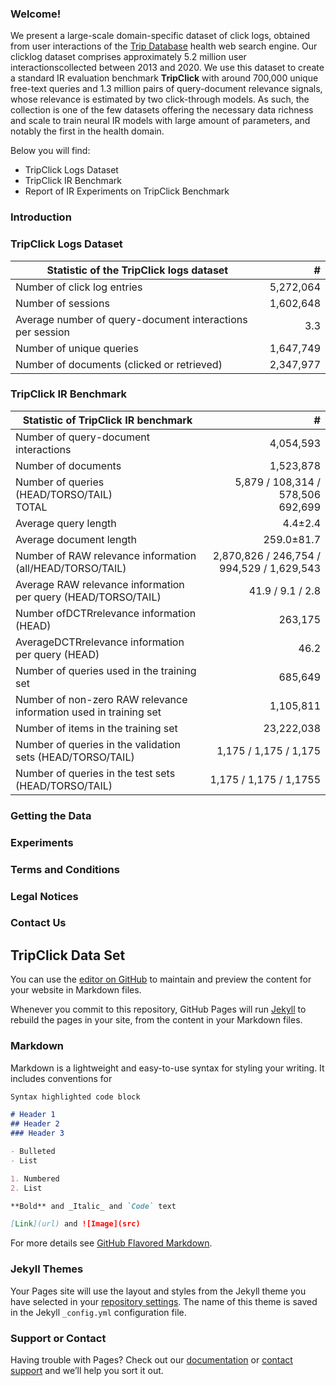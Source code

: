 ### Welcome!
We present a large-scale domain-specific dataset of click logs, obtained from user interactions of the [Trip Database](https://www.tripdatabase.com) health web search engine. Our clicklog dataset comprises approximately 5.2 million user interactionscollected between 2013 and 2020. We use this dataset to create a standard IR evaluation benchmark **TripClick** with around 700,000 unique free-text queries and 1.3 million pairs of query-document relevance signals, whose relevance is estimated by two click-through models. As such, the collection is one of the few datasets offering the necessary data richness and scale to train neural IR models with large amount of parameters, and notably the first in the health domain.

Below you will find:
* TripClick Logs Dataset
* TripClick IR Benchmark
* Report of IR Experiments on TripClick Benchmark

### Introduction
### TripClick Logs Dataset

| Statistic of the TripClick logs dataset | # |
|---|---:|
| Number of click log entries | 5,272,064 |
| Number of sessions | 1,602,648 |
| Average number of query-document interactions per session | 3.3 |
| Number of unique queries | 1,647,749 |
| Number of documents (clicked or retrieved) | 2,347,977 |


### TripClick IR Benchmark

| Statistic of TripClick IR benchmark | # |
|---|---:|
| Number of query-document interactions | 4,054,593 |
| Number of documents | 1,523,878 |
| Number of queries (HEAD/TORSO/TAIL) <br> TOTAL | 5,879 / 108,314 / 578,506 <br> 692,699 |
| Average query length | 4.4±2.4 |
| Average document length | 259.0±81.7 |
| Number of RAW relevance information (all/HEAD/TORSO/TAIL) | 2,870,826 / 246,754 / 994,529 / 1,629,543 |
| Average RAW relevance information per query (HEAD/TORSO/TAIL) | 41.9 / 9.1 / 2.8 |
| Number ofDCTRrelevance information (HEAD) | 263,175 |
| AverageDCTRrelevance information per query (HEAD) | 46.2 |
| Number of queries used in the training set | 685,649 |
| Number of non-zero RAW relevance information used in training set | 1,105,811 |
| Number of items in the training set | 23,222,038 |
| Number of queries in the validation sets (HEAD/TORSO/TAIL) | 1,175 / 1,175 / 1,175 |
| Number of queries in the test sets (HEAD/TORSO/TAIL) | 1,175 / 1,175 / 1,1755 |

### Getting the Data
### Experiments
### Terms and Conditions
### Legal Notices
### Contact Us

## TripClick Data Set

You can use the [editor on GitHub](https://github.com/tripdatabase/TripClick/edit/gh-pages/index.md) to maintain and preview the content for your website in Markdown files.

Whenever you commit to this repository, GitHub Pages will run [Jekyll](https://jekyllrb.com/) to rebuild the pages in your site, from the content in your Markdown files.

### Markdown

Markdown is a lightweight and easy-to-use syntax for styling your writing. It includes conventions for

```markdown
Syntax highlighted code block

# Header 1
## Header 2
### Header 3

- Bulleted
- List

1. Numbered
2. List

**Bold** and _Italic_ and `Code` text

[Link](url) and ![Image](src)
```

For more details see [GitHub Flavored Markdown](https://guides.github.com/features/mastering-markdown/).

### Jekyll Themes

Your Pages site will use the layout and styles from the Jekyll theme you have selected in your [repository settings](https://github.com/tripdatabase/TripClick/settings). The name of this theme is saved in the Jekyll `_config.yml` configuration file.

### Support or Contact

Having trouble with Pages? Check out our [documentation](https://docs.github.com/categories/github-pages-basics/) or [contact support](https://support.github.com/contact) and we’ll help you sort it out.
